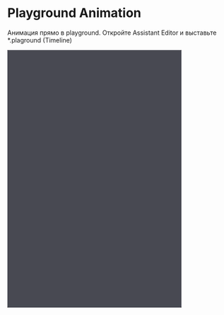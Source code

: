 # Playground Animation

Анимация прямо в playground. Откройте Assistant Editor и выставьте *.plaground (Timeline)

![animation](https://github.com/adevelopers/pganima/blob/master/pgAnimation.gif?raw=true)
